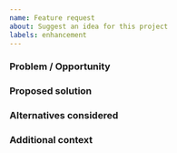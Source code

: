 ```yaml
---
name: Feature request
about: Suggest an idea for this project
labels: enhancement
---
```


### Problem / Opportunity

### Proposed solution

### Alternatives considered

### Additional context
